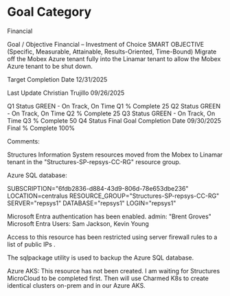 # Goal Category

Financial

Goal / Objective
Financial – Investment of Choice
SMART OBJECTIVE (Specific, Measurable, Attainable, Results-Oriented, Time-Bound)
Migrate off the Mobex Azure tenant fully into the Linamar tenant to allow the Mobex Azure tenant to be shut down.

Target Completion Date
12/31/2025

Last Update
Christian Trujillo 09/26/2025

Q1 Status
GREEN - On Track, On Time
Q1 % Complete
25
Q2 Status
GREEN - On Track, On Time
Q2 % Complete
25
Q3 Status
GREEN - On Track, On Time
Q3 % Complete
50
Q4 Status
Final Goal Completion Date
09/30/2025
Final % Complete
100%

Comments:

Structures Information System resources moved from the Mobex to Linamar tenant in the "Structures-SP-repsys-CC-RG" resource group.

Azure SQL database:

SUBSCRIPTION="6fdb2836-d884-43d9-806d-78e653dbe236"
LOCATION=centralus
RESOURCE_GROUP="Structures-SP-repsys-CC-RG"
SERVER="repsys1"
DATABASE="repsys1"
LOGIN="repsys1"

Microsoft Entra authentication has been enabled.
admin: "Brent Groves"
Microsoft Entra Users:
Sam Jackson, Kevin Young

Access to this resource has been restricted using server firewall rules to a list of public IPs .

The sqlpackage utility is used to backup the Azure SQL database.

Azure AKS:
This resource has not been created.  I am waiting for Structures MicroCloud to be completed first. Then will use Charmed K8s to create identical clusters on-prem and in our Azure AKS.
